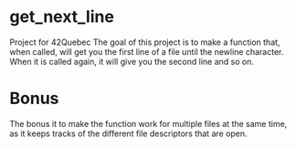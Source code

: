 # get_next_line
Project for 42Quebec
The goal of this project is to make a function that, when called, will get you the first line of a file until the newline character. When it is called again, it will give you the second line and so on.

# Bonus
The bonus it to make the function work for multiple files at the same time, as it keeps tracks of the different file descriptors that are open.
